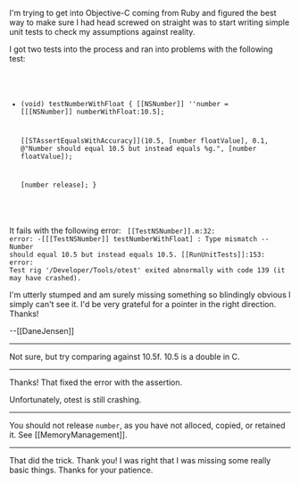 I'm trying to get into Objective-C coming from Ruby and figured the best way to make sure I had head screwed on straight was to start writing simple unit tests to check my assumptions against reality.

I got two tests into the process and ran into problems with the following test:
<code>
- (void) testNumberWithFloat
{
	[[NSNumber]] ''number = [[[NSNumber]] numberWithFloat:10.5];

	[[STAssertEqualsWithAccuracy]](10.5, [number floatValue], 0.1,
							 @"Number should equal 10.5 but instead equals %g.",
							 [number floatValue]);
	
	[number release];
}
</code>

It fails with the following error:
<code>
[[TestNSNumber]].m:32: error: -[[[TestNSNumber]] testNumberWithFloat] : Type mismatch -- Number should equal 10.5 but instead equals 10.5.
[[RunUnitTests]]:153: error: Test rig '/Developer/Tools/otest' exited abnormally with code 139 (it may have crashed).
</code>

I'm utterly stumped and am surely missing something so blindingly obvious I simply can't see it. I'd be very grateful for a pointer in the right direction. Thanks!

--[[DaneJensen]]

----

Not sure, but try comparing against 10.5f.  10.5 is a double in C.

----

Thanks! That fixed the error with the assertion. 

Unfortunately, otest is still crashing.

----

You should not release <code>number</code>, as you have not alloced, copied, or retained it. See [[MemoryManagement]].

----

That did the trick. Thank you! I was right that I was missing some really basic things. Thanks for your patience.